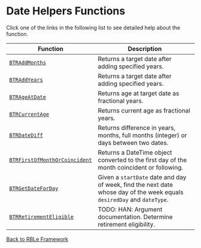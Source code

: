 # Date Helpers Functions

Click one of the links in the following list to see detailed help about the function.

Function | Description
---|---
[`BTRAddMonths`](BTRAddMonths.md) | Returns a target date after adding specified years.
[`BTRAddYears`](BTRAddYears.md) | Returns a target date after adding specified years.
[`BTRAgeAtDate`](BTRAgeAtDate.md) | Returns age at target date as fractional years.
[`BTRCurrentAge`](BTRCurrentAge.md) | Returns current age as fractional years.
[`BTRDateDiff`](BTRDateDiff.md) | Returns difference in years, months, full months (integer) or days between two dates.
[`BTRFirstOfMonthOrCoincident`](BTRFirstOfMonthOrCoincident.md) | Returns a DateTime object converted to the first day of the month coincident or following.
[`BTRGetDateForDay`](BTRGetDateForDay.md) | Given a `startDate` date and day of week, find the next date whose day of the week equals `desiredDay` and `dateType`.
[`BTRRetirementEligible`](BTRRetirementEligible.md) | TODO: HAN: Argument documentation. Determine retirement eligibility.


[Back to RBLe Framework](/RBLe/Readme.md)